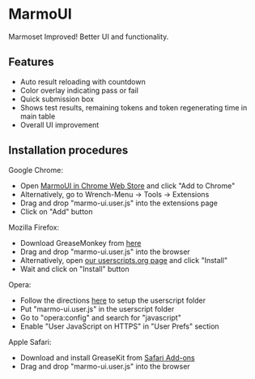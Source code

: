 MarmoUI
=======

Marmoset Improved! Better UI and functionality.

Features
-----
* Auto result reloading with countdown
* Color overlay indicating pass or fail
* Quick submission box
* Shows test results, remaining tokens and token regenerating time in main table
* Overall UI improvement


Installation procedures
-----

Google Chrome:
* Open [MarmoUI in Chrome Web Store](https://chrome.google.com/webstore/detail/marmoui/plhonglcpnmkaafmedmbcelnbjlkmfid) and click "Add to Chrome"
* Alternatively, go to Wrench-Menu -> Tools -> Extensions
* Drag and drop "marmo-ui.user.js" into the extensions page
* Click on "Add" button

Mozilla Firefox:
* Download GreaseMonkey from [here](https://addons.mozilla.org/en-US/firefox/addon/greasemonkey/)
* Drag and drop "marmo-ui.user.js" into the browser
* Alternatively, open [our userscripts.org page](http://userscripts.org/scripts/show/157749) and click "Install"
* Wait and click on "Install" button

Opera:
* Follow the directions [here](http://www.opera.com/docs/userjs/using/#writingscripts) to setup the userscript folder
* Put "marmo-ui.user.js" in the userscript folder
* Go to "opera:config" and search for "javascript"
* Enable "User JavaScript on HTTPS" in "User Prefs" section

Apple Safari:
* Download and install GreaseKit from [Safari Add-ons](http://safariaddons.com/en-US/safari/addon/43)
* Drag and drop "marmo-ui.user.js" into the browser